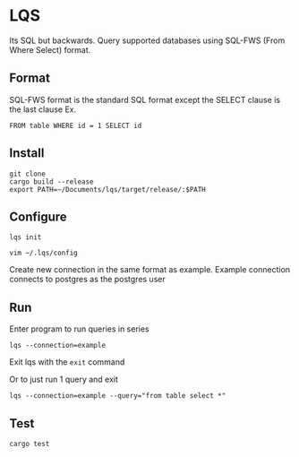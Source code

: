 # LQS
Its SQL but backwards. Query supported databases using SQL-FWS (From Where Select) format.

## Format
SQL-FWS format is the standard SQL format except the SELECT clause is the last clause
Ex.
```
FROM table WHERE id = 1 SELECT id
```

## Install

```
git clone
cargo build --release
export PATH=~/Documents/lqs/target/release/:$PATH
```

## Configure

```
lqs init

vim ~/.lqs/config
```

Create new connection in the same format as example.
Example connection connects to postgres as the postgres user

## Run
Enter program to run queries in series
```
lqs --connection=example
```
Exit lqs with the `exit` command

Or to just run 1 query and exit
```
lqs --connection=example --query="from table select *"
```

## Test
```
cargo test
```